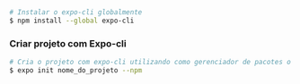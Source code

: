 ## 


```bash
# Instalar o expo-cli globalmente
$ npm install --global expo-cli
```


### Criar projeto com Expo-cli
 ```bash
# Cria o projeto com expo-cli utilizando como gerenciador de pacotes o npm
 $ expo init nome_do_projeto --npm
 
 ```
